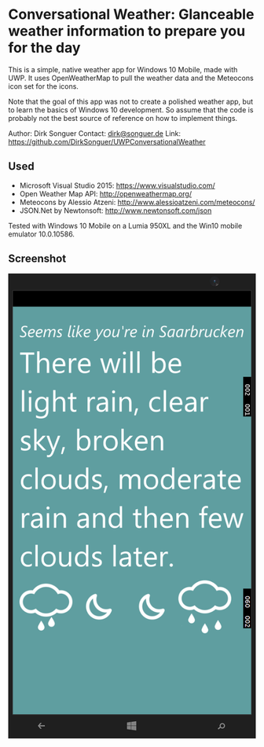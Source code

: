# Conversational Weather: Glanceable weather information to prepare you for the day

This is a simple, native weather app for Windows 10 Mobile, made with UWP.
It uses OpenWeatherMap to pull the weather data and the Meteocons icon
set for the icons.

Note that the goal of this app was not to create a polished weather app, but to
learn the basics of Windows 10 development. So assume that the code is probably
not the best source of reference on how to implement things.

Author: Dirk Songuer
Contact: dirk@songuer.de
Link: https://github.com/DirkSonguer/UWPConversationalWeather

## Used

- Microsoft Visual Studio 2015: https://www.visualstudio.com/
- Open Weather Map API: http://openweathermap.org/
- Meteocons by Alessio Atzeni: http://www.alessioatzeni.com/meteocons/
- JSON.Net by Newtonsoft: http://www.newtonsoft.com/json

Tested with Windows 10 Mobile on a Lumia 950XL and the Win10 mobile emulator 10.0.10586.

## Screenshot

![alt text](https://github.com/DirkSonguer/UWPConversationalWeather/blob/master/cw_screenshot.png "ConversationalWeather Screenshot")

